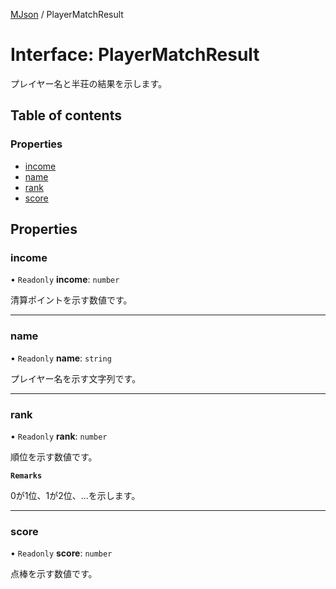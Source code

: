 [MJson](../modules.md) / PlayerMatchResult

# Interface: PlayerMatchResult

プレイヤー名と半荘の結果を示します。

## Table of contents

### Properties

- [income](PlayerMatchResult.md#income)
- [name](PlayerMatchResult.md#name)
- [rank](PlayerMatchResult.md#rank)
- [score](PlayerMatchResult.md#score)

## Properties

### income

• `Readonly` **income**: `number`

清算ポイントを示す数値です。

___

### name

• `Readonly` **name**: `string`

プレイヤー名を示す文字列です。

___

### rank

• `Readonly` **rank**: `number`

順位を示す数値です。

**`Remarks`**

0が1位、1が2位、...を示します。

___

### score

• `Readonly` **score**: `number`

点棒を示す数値です。

